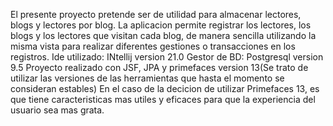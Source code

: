 El presente proyecto pretende ser de utilidad para almacenar lectores, blogs y lectores por blog.
La aplicacion permite registrar los lectores, los blogs y los lectores que visitan cada blog, de manera sencilla utilizando la misma vista para realizar diferentes gestiones o transacciones en los registros.
Ide utilizado: INtellij version 21.0
Gestor de BD: Postgresql version 9.5
Proyecto realizado con JSF, JPA y primefaces version 13(Se trato de utilizar las versiones de las herramientas que hasta el momento se consideran estables)
En el caso de la decicion de utilizar Primefaces 13, es que tiene caracteristicas mas utiles y eficaces para que la experiencia del usuario sea mas grata.
